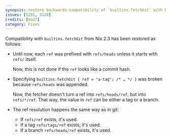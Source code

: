 ```yaml
---
synopsis: restore backwards-compatibility of `builtins.fetchGit` with Nix 2.3
issues: [5291, 5128]
credits: [ma27]
category: Fixes
---
```


Compatibility with `builtins.fetchGit` from Nix 2.3 has been restored as follows:

* Until now, each `ref` was prefixed with `refs/heads` unless it starts with `refs/` itself.

  Now, this is not done if the `ref` looks like a commit hash.

* Specifying `builtins.fetchGit { ref = "a-tag"; /* … */ }` was broken because `refs/heads` was appended.

  Now, the fetcher doesn't turn a ref into `refs/heads/ref`, but into `refs/*/ref`. That way,
  the value in `ref` can be either a tag or a branch.

* The ref resolution happens the same way as in git:

  * If `refs/ref` exists, it's used.
  * If a tag `refs/tags/ref` exists, it's used.
  * If a branch `refs/heads/ref` exists, it's used.
